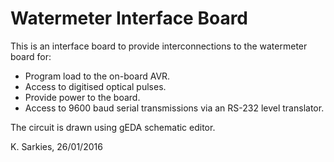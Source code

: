 Watermeter Interface Board
==========================

This is an interface board to provide interconnections to the watermeter
board for:

* Program load to the on-board AVR.
* Access to digitised optical pulses.
* Provide power to the board.
* Access to 9600 baud serial transmissions via an RS-232 level translator.

The circuit is drawn using gEDA schematic editor.

K. Sarkies, 26/01/2016

